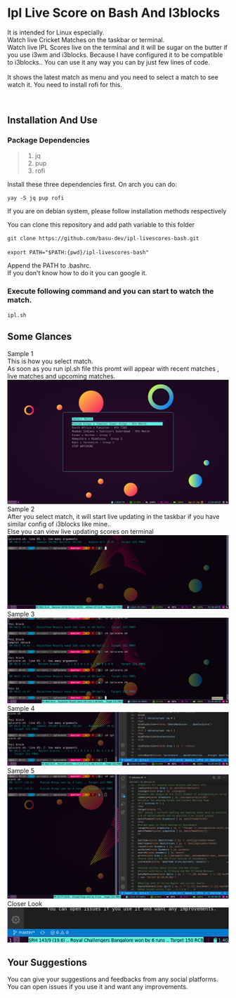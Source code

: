 # Ipl Live Score on Bash And I3blocks
It is intended for Linux especially.<br>
Watch live Cricket Matches on the taskbar or terminal.<br>
Watch live IPL Scores live on the terminal and it will be sugar on the butter if you use i3wm and i3blocks. Because I have configured it to be compatible to i3blocks.. You can use it any way you can by just few lines of code.
<br><br>
It shows the latest match as menu and you need to select a match to see watch it. You need to install rofi for this.

<br>

## Installation And Use
### Package Dependencies
>1. jq <br>
>2. pup <br>
>3. rofi<br>

Install these three dependencies first.
On arch you can do:
```
yay -S jq pup rofi
```
If you are on debian system, please follow installation methods respectively

You can clone this repository and add path variable to this folder
```
git clone https://github.com/basu-dev/ipl-livescores-bash.git

export PATH="$PATH:{pwd}/ipl-livescores-bash"
```
Append the PATH to .bashrc.
<br>
If you don't know how to do it you can google it.
<br>
### Execute following command and you can start to watch the match.
```
ipl.sh
```

## Some Glances

Sample 1<br> This is how you select match.<br>
As soon as you run ipl.sh file this promt will appear with recent matches , live matches and upcoming matches.
<img src="./images/ipl8.png"><br>
Sample 2<br>
After you select match, it will start  live updating in the taskbar if you have similar config of i3blocks like mine..<br>
Else you can view live updating scores on terminal<br>
<img src="./images/ipl4.png"><br>
Sample 3<br>
<img src="./images/ipl2.png"><br>
Sample 4<br>
<img src="./images/ipl3.png"><br>
Sample 5<br>
<img src="./images/ipl1.png">
Closer Look <br>
<img src="./images/ipl6.png">


## Your Suggestions
You can give your suggestions and feedbacks from any social platforms. You can open issues if you use it and want any improvements.